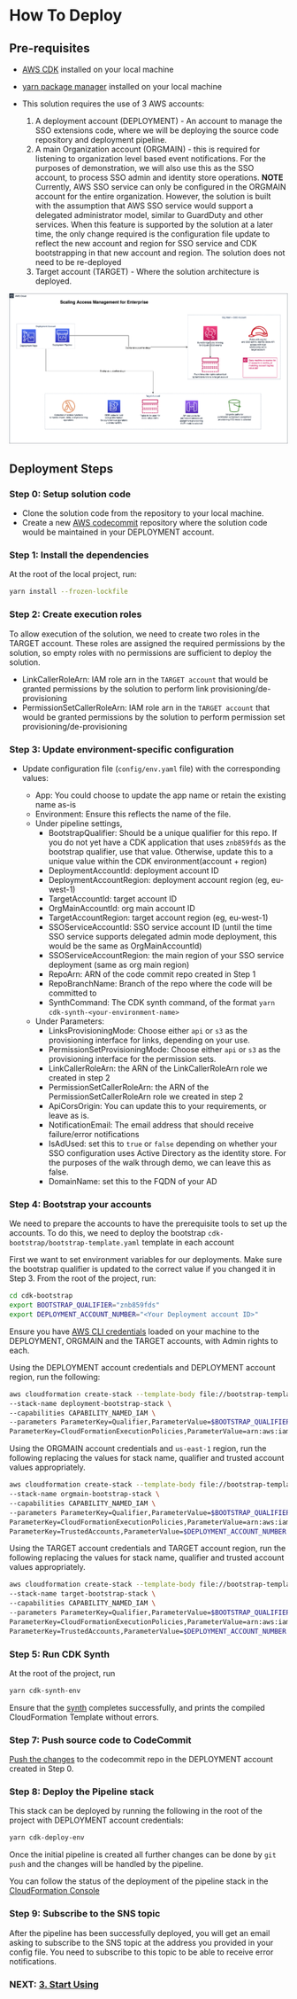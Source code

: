 # How To Deploy

## Pre-requisites

- [AWS CDK](https://github.com/aws/aws-cdk) installed on your local machine
- [yarn package manager](https://yarnpkg.com/getting-started/install) installed on your local machine
- This solution requires the use of 3 AWS accounts:

  1. A deployment account (DEPLOYMENT) - An account to manage the SSO extensions code, where we will be deploying the source code repository and deployment pipeline.
  2. A main Organization account (ORGMAIN) - this is required for listening to organization level based event notifications. For the purposes of demonstration, we will also use this as the SSO account, to process SSO admin and identity store operations.
     **NOTE**
     Currently, AWS SSO service can only be configured in the ORGMAIN account for the entire organization. However, the solution is built with the assumption that AWS SSO service would support a delegated administrator model, similar to GuardDuty and other services. When this feature is supported by the solution at a later time, the only change required is the configuration file update to reflect the new account and region for SSO service and CDK bootstrapping in that new account and region. The solution does not need to be re-deployed 
  3. Target account (TARGET) - Where the solution architecture is deployed.

![High level design](docs/images/aws-sso-extensions-for-enterprise-overview.png)

## Deployment Steps

### Step 0: Setup solution code

- Clone the solution code from the repository to your local machine.
- Create a new [AWS codecommit](https://aws.amazon.com/codecommit/) repository where the solution code would be maintained in your DEPLOYMENT account.

### Step 1: Install the dependencies

At the root of the local project, run:

```bash
yarn install --frozen-lockfile
```

### Step 2: Create execution roles

To allow execution of the solution, we need to create two roles in the TARGET account. These roles are assigned the required permissions by the solution, so empty roles with no permissions are sufficient to deploy the solution.

- LinkCallerRoleArn: IAM role arn in the `TARGET account` that would be granted permissions by the solution to perform link provisioning/de-provisioning
- PermissionSetCallerRoleArn: IAM role arn in the `TARGET account` that would be granted permissions by the solution to perform permission set provisioning/de-provisioning

### Step 3: Update environment-specific configuration

- Update configuration file (`config/env.yaml` file) with the corresponding values:

  - App: You could choose to update the app name or retain the existing name as-is
  - Environment: Ensure this reflects the name of the file.
  - Under pipeline settings,
    - BootstrapQualifier: Should be a unique qualifier for this repo. If you do not yet have a CDK application that uses `znb859fds` as the bootstrap qualifier, use that value. Otherwise, update this to a unique value within the CDK environment(account + region)
    - DeploymentAccountId: deployment account ID
    - DeploymentAccountRegion: deployment account region (eg, eu-west-1)
    - TargetAccountId: target account ID
    - OrgMainAccountId: org main account ID
    - TargetAccountRegion: target account region (eg, eu-west-1)
    - SSOServiceAccountId: SSO service account ID (until the time SSO service supports delegated admin mode deployment, this would be the same as OrgMainAccountId)
    - SSOServiceAccountRegion: the main region of your SSO service deployment (same as org main region)
    - RepoArn: ARN of the code commit repo created in Step 1
    - RepoBranchName: Branch of the repo where the code will be committed to
    - SynthCommand: The CDK synth command, of the format `yarn cdk-synth-<your-environment-name>`
  - Under Parameters:
    - LinksProvisioningMode: Choose either `api` or `s3` as the provisioning interface for links, depending on your use.
    - PermissionSetProvisioningMode: Choose either `api` or `s3` as the provisioning interface for the permission sets.
    - LinkCallerRoleArn: the ARN of the LinkCallerRoleArn role we created in step 2
    - PermissionSetCallerRoleArn: the ARN of the PermissionSetCallerRoleArn role we created in step 2
    - ApiCorsOrigin: You can update this to your requirements, or leave as is.
    - NotificationEmail: The email address that should receive failure/error notifications
    - IsAdUsed: set this to `true` or `false` depending on whether your SSO configuration uses Active Directory as the identity store. For the purposes of the walk through demo, we can leave this as false.
    - DomainName: set this to the FQDN of your AD

### Step 4: Bootstrap your accounts

We need to prepare the accounts to have the prerequisite tools to set up the accounts. To do this, we need to deploy the bootstrap `cdk-bootstrap/bootstrap-template.yaml` template in each account

First we want to set environment variables for our deployments. Make sure the bootstrap qualifier is updated to the correct value if you changed it in Step 3. From the root of the project, run:

```bash
cd cdk-bootstrap
export BOOTSTRAP_QUALIFIER="znb859fds" 
export DEPLOYMENT_ACCOUNT_NUMBER="<Your Deployment account ID>"
```

Ensure you have [AWS CLI credentials](https://docs.aws.amazon.com/cli/latest/userguide/cli-configure-files.html) loaded on your machine to the DEPLOYMENT, ORGMAIN and the TARGET accounts,  with Admin rights to each.

Using the DEPLOYMENT account credentials and DEPLOYMENT account region, run the following:

```bash
aws cloudformation create-stack --template-body file://bootstrap-template.yml \
--stack-name deployment-bootstrap-stack \
--capabilities CAPABILITY_NAMED_IAM \
--parameters ParameterKey=Qualifier,ParameterValue=$BOOTSTRAP_QUALIFIER \
ParameterKey=CloudFormationExecutionPolicies,ParameterValue=arn:aws:iam::aws:policy/AdministratorAccess
```

Using the ORGMAIN account credentials and `us-east-1` region, run the following replacing the values for stack name, qualifier and trusted account values appropriately.

```bash
aws cloudformation create-stack --template-body file://bootstrap-template.yml \
--stack-name orgmain-bootstrap-stack \
--capabilities CAPABILITY_NAMED_IAM \
--parameters ParameterKey=Qualifier,ParameterValue=$BOOTSTRAP_QUALIFIER \
ParameterKey=CloudFormationExecutionPolicies,ParameterValue=arn:aws:iam::aws:policy/AdministratorAccess \
ParameterKey=TrustedAccounts,ParameterValue=$DEPLOYMENT_ACCOUNT_NUMBER
```

Using the TARGET account credentials and TARGET account region, run the following replacing the values for stack name, qualifier and trusted account values appropriately.

```bash
aws cloudformation create-stack --template-body file://bootstrap-template.yml \
--stack-name target-bootstrap-stack \
--capabilities CAPABILITY_NAMED_IAM \
--parameters ParameterKey=Qualifier,ParameterValue=$BOOTSTRAP_QUALIFIER \
ParameterKey=CloudFormationExecutionPolicies,ParameterValue=arn:aws:iam::aws:policy/AdministratorAccess \
ParameterKey=TrustedAccounts,ParameterValue=$DEPLOYMENT_ACCOUNT_NUMBER
```

### Step 5: Run CDK Synth

At the root of the project, run
  
```bash
yarn cdk-synth-env
```

Ensure that the [synth](https://docs.aws.amazon.com/cdk/latest/guide/hello_world.html#hello_world_tutorial_synth) completes successfully, and prints the compiled CloudFormation Template without errors.

### Step 7: Push source code to CodeCommit

[Push the changes](https://docs.aws.amazon.com/codecommit/latest/userguide/getting-started.html#getting-started-init-repo) to the codecommit repo in the DEPLOYMENT account created in Step 0.

### Step 8: Deploy the Pipeline stack

This stack can be deployed by running the following in the root of the project with DEPLOYMENT account credentials:

```bash
yarn cdk-deploy-env
```

Once the initial pipeline is created all further changes can be done by `git push` and the changes will be handled by the pipeline.

You can follow the status of the deployment of the pipeline stack in the [CloudFormation Console](https://us-east-1.console.aws.amazon.com/cloudformation)

### Step 9: Subscribe to the SNS topic

After the pipeline has been successfully deployed, you will get an email asking to subscribe to the SNS topic at the address you provided in your config file. You need to subscribe to this topic to be able to receive error notifications.

### NEXT: [3. Start Using](docs/documentation/Start-Using.md)